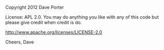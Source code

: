 Copyright 2012 Dave Porter

License: APL 2.0. You may do anything you like with any of this code but please give credit when credit is do.

http://www.apache.org/licenses/LICENSE-2.0

Cheers,
Dave